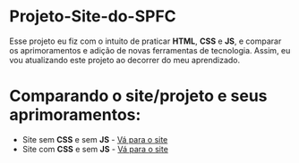 # **Projeto-Site-do-SPFC**
Esse projeto eu fiz com o intuito de praticar **HTML**, **CSS** e **JS**, e comparar os aprimoramentos e adição de novas ferramentas de tecnologia. Assim, eu vou atualizando este projeto ao decorrer do meu aprendizado.


# Comparando o site/projeto e seus aprimoramentos:

- Site sem **CSS** e sem **JS** - [Vá para o site](https://alansdn.github.io/Primeiro-Repositorio/)
- Site com **CSS** e sem **JS** - [Vá para o site](https://alansdn.github.io/Projeto-Site/)

